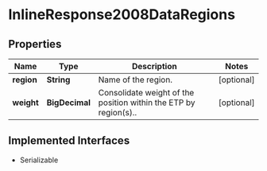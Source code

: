 

# InlineResponse2008DataRegions


## Properties

Name | Type | Description | Notes
------------ | ------------- | ------------- | -------------
**region** | **String** | Name of the region. |  [optional]
**weight** | **BigDecimal** | Consolidate weight of the position within the ETP by region(s).. |  [optional]


## Implemented Interfaces

* Serializable


